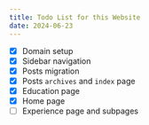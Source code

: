 ```yaml
---
title: Todo List for this Website
date: 2024-06-23
---
```


- [x] Domain setup
- [x] Sidebar navigation
- [x] Posts migration
- [x] Posts `archives` and `index` page
- [x] Education page
- [x] Home page
- [ ] Experience page and subpages
